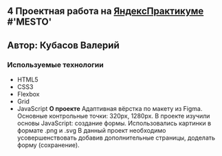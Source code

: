## 4 Проектная работа на [ЯндексПрактикуме](https://practicum.yandex.ru/) #'MESTO'

## Автор: Кубасов Валерий
### Используемые технологии
* HTML5
* CSS3
* Flexbox
* Grid
* JavaScript
**О проекте**
Адаптивная вёрстка по макету из Figma. Основные контрольные точки: 320px, 1280px. В проекте изучили основы JavaScript: создание формы. Использовались картинки в формате .png и .svg В данный проект необходимо усовершенствовать добавив дополнительные страницы, доделать форму (сохранение).
